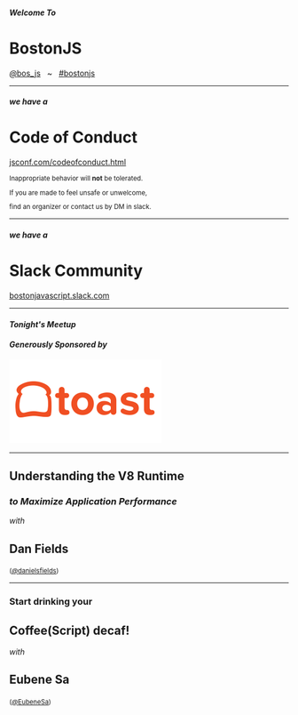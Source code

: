 <!-- .slide: class="bigslide" -->

#### _Welcome To_

# BostonJS

[<em>@</em>bos_js](https://twitter.com/bos_js)  &nbsp; ~ &nbsp; [<em>#</em>bostonjs](https://twitter.com/search?q=%23bostonjs&src=typd)

---

#### _we have a_

# Code of Conduct

[jsconf.com/codeofconduct.html](http://jsconf.com/codeofconduct.html)
<small>

Inappropriate behavior will **not** be tolerated.

If you are made to feel unsafe or unwelcome,

find an organizer or contact us by DM in slack.

</small>

---

#### _we have a_

# Slack Community

[bostonjavascript.slack.com](https://bostonjavascript.slack.com/)

---

#### _Tonight's Meetup_
#### _Generously Sponsored by_

![Toast](images/sponsor-logo-toast.png)

---

## Understanding the V8 Runtime

### _to Maximize Application Performance_

_with_

## Dan Fields

<small>([<em>@</em>danielsfields](https://twitter.com/danielsfields))</small>

---

### Start drinking your

## Coffee(Script) decaf!

_with_

## Eubene Sa 

<small>([<em>@</em>EubeneSa](https://twitter.com/EubeneSa))</small>
